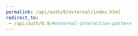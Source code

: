 ```yaml
---
permalink: /api/auth/0/external/index.html
redirect_to: 
 - /api/auth/0.9/#external-interaction-pattern
---
```

